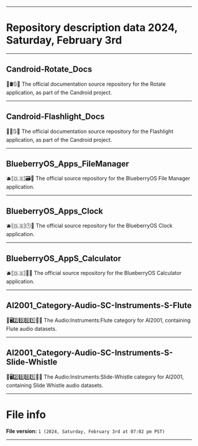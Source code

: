 
***

# Repository description data 2024, Saturday, February 3rd

---

## Candroid-Rotate_Docs

🤖️🛢️🔃️📖️ The official documentation source repository for the Rotate application, as part of the Candroid project.

---

## Candroid-Flashlight_Docs

🤖️🔦️🔃️📖️ The official documentation source repository for the Flashlight application, as part of the Candroid project.

---

## BlueberryOS_Apps_FileManager

🫐️[🇴.🇸]🗃️📱️ The official source repository for the BlueberryOS File Manager application.

---

## BlueberryOS_Apps_Clock

🫐️[🇴.🇸]🕒️📱️ The official source repository for the BlueberryOS Clock application.

---

## BlueberryOS_AppS_Calculator

🫐️[🇴.🇸]🧮️📱️ The official source repository for the BlueberryOS Calculator application.

---

## AI2001_Category-Audio-SC-Instruments-S-Flute

🧠️🖥️2️⃣️0️⃣️0️⃣️1️⃣️🎼️🎶️ The Audio:Instruments:Flute category for AI2001, containing Flute audio datasets.

---

## AI2001_Category-Audio-SC-Instruments-S-Slide-Whistle

🧠️🖥️2️⃣️0️⃣️0️⃣️1️⃣️🎼️🎶️ The Audio:Instruments:Slide-Whistle category for AI2001, containing Slide Whistle audio datasets.

***

# File info

**File version:** `1 (2024, Saturday, February 3rd at 07:02 pm PST)`

***

